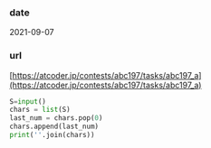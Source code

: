 ### date

2021-09-07

### url

[https://atcoder.jp/contests/abc197/tasks/abc197_a](https://atcoder.jp/contests/abc197/tasks/abc197_a)

```python
S=input()
chars = list(S)
last_num = chars.pop(0)
chars.append(last_num)
print(''.join(chars))
```

